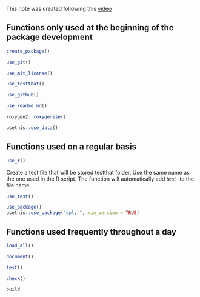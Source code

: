 This note was created following this [video](https://www.youtube.com/watch?v=XjolVT16YNw)


## Functions only used at the beginning of the package development

```r
create_package()
```

```r
use_git()
```

```r
use_mit_license()
```

```r
use_testthat()
```

```r
use_github()
```

```r
use_readme_md()
```

```R
roxygen2::roxygenise()
```

```R
usethis::use_data()
```
## Functions used on a regular basis

```r
use_r()
```

Create a test file that will be stored testthat folder. Use the same name as the one used in the R script. The function will automatically add _test-_ to the file name 

```r
use_test()
```

```r
use_package()
usethis::use_package("dplyr", min_version = TRUE)
```


## Functions used frequently throughout a day 

```r
load_all()
```

```r
document()
```

```r
test()
```

```r
check()
```

```R
build
```